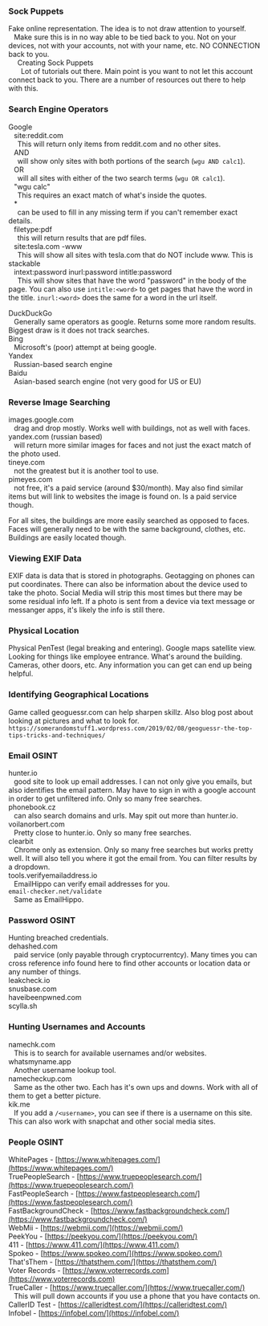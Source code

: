 
### Sock Puppets
Fake online representation.  The idea is to not draw attention to yourself.  
&ensp;	Make sure this is in no way able to be tied back to you.  Not on your devices, not with your accounts, not with your name, etc.  NO CONNECTION back to you.  
&ensp;&ensp;		Creating Sock Puppets  
&ensp;&ensp;&ensp;			Lot of tutorials out there.  Main point is you want to not let this account connect back to you.  There are a number of resources out there to help with this.  

### Search Engine Operators
Google  
&ensp;	site:reddit.com  
&ensp;&ensp;		This will return only items from reddit.com and no other sites.  
&ensp;	AND  
&ensp;&ensp;		will show only sites with both portions of the search (`wgu AND calc1`).  
&ensp;	OR  
&ensp;&ensp;		will all sites with either of the two search terms (`wgu OR calc1`).  
&ensp;	"wgu calc"  
&ensp;&ensp;		This requires an exact match of what's inside the quotes.  
&ensp;	*  
&ensp;&ensp;		can be used to fill in any missing term if you can't remember exact details.  
&ensp;	filetype:pdf  
&ensp;&ensp;		this will return results that are pdf files.  
&ensp;	site:tesla.com -www  
&ensp;&ensp;		This will show all sites with tesla.com that do NOT include www.  This is stackable  
&ensp;	intext:password    inurl:password    intitle:password  
&ensp;&ensp;		This will show sites that have the word "password" in the body of the page.  You can also use `intitle:<word>` to get pages that have the word in the title.  `inurl:<word>` does the same for a word in the url itself.  
		  
DuckDuckGo  
&ensp;	Generally same operators as google.  Returns some more random results.  Biggest draw is it does not track searches.  
Bing  
&ensp;	Microsoft's (poor) attempt at being google.  
Yandex  
&ensp;	Russian-based search engine  
Baidu  
&ensp;	Asian-based search engine (not very good for US or EU)  

### Reverse Image Searching
images.google.com  
&ensp;	drag and drop mostly.  Works well with buildings, not as well with faces.  
yandex.com (russian based)  
&ensp;	will return more similar images for faces and not just the exact match of the photo used.  
tineye.com  
&ensp;	not the greatest but it is another tool to use.  
pimeyes.com  
&ensp;	not free, it's a paid service (around $30/month).  May also find similar items but will link to websites the image is found on.  Is a paid service though.  

For all sites, the buildings are more easily searched as opposed to faces.  Faces will generally need to be with the same background, clothes, etc.  Buildings are easily located though.  

### Viewing EXIF Data

EXIF data is data that is stored in photographs.  Geotagging on phones can put coordinates.  There can also be information about the device used to take the photo.  Social Media will strip this most times but there may be some residual info left.  If a photo is sent from a device via text message or messanger apps, it's likely the info is still there.

### Physical Location

Physical PenTest (legal breaking and entering).  Google maps satellite view.  Looking for things like employee entrance.  What's around the building.  Cameras, other doors, etc.  Any information you can get can end up being helpful.

### Identifying Geographical Locations

Game called geoguessr.com can help sharpen skillz.  Also blog post about looking at pictures and what to look for.  `https://somerandomstuff1.wordpress.com/2019/02/08/geoguessr-the-top-tips-tricks-and-techniques/`

### Email OSINT

hunter.io  
&ensp;	good site to look up email addresses.  I can not only give you emails, but also identifies the email pattern.  May have to sign in with a google account in order to get unfiltered info.  Only so many free searches.  
phonebook.cz  
&ensp;	can also search domains and urls.  May spit out more than hunter.io.  
voilanorbert.com  
&ensp;	Pretty close to hunter.io.  Only so many free searches.  
clearbit  
&ensp;	Chrome only as extension.  Only so many free searches but works pretty well.  It will also tell you where it got the email from.  You can filter results by a dropdown.  
tools.verifyemailaddress.io  
&ensp;	EmailHippo can verify email addresses for you.  
`email-checker.net/validate`  
&ensp;	Same as EmailHippo.  

### Password OSINT

Hunting breached credentials.  
dehashed.com  
&ensp;	paid service (only payable through cryptocurrentcy).  Many times you can cross reference info found here to find other accounts or location data or any number of things.  
leakcheck.io  
snusbase.com  
haveibeenpwned.com  
scylla.sh  

### Hunting Usernames and Accounts

namechk.com  
&ensp;	This is to search for available usernames and/or websites.  
whatsmyname.app  
&ensp;	Another username lookup tool.  
namecheckup.com  
&ensp;	Same as the other two.  Each has it's own ups and downs.  Work with all of them to get a better picture.  
kik.me  
&ensp;	If you add a `/<username>`, you can see if there is a username on this site.  This can also work with snapchat and other social media sites.  

### People OSINT

WhitePages - [https://www.whitepages.com/](https://www.whitepages.com/)  
TruePeopleSearch - [https://www.truepeoplesearch.com/](https://www.truepeoplesearch.com/)  
FastPeopleSearch - [https://www.fastpeoplesearch.com/](https://www.fastpeoplesearch.com/)  
FastBackgroundCheck - [https://www.fastbackgroundcheck.com/](https://www.fastbackgroundcheck.com/)  
WebMii - [https://webmii.com/](https://webmii.com/)  
PeekYou - [https://peekyou.com/](https://peekyou.com/)  
411 - [https://www.411.com/](https://www.411.com/)  
Spokeo - [https://www.spokeo.com/](https://www.spokeo.com/)  
That'sThem - [https://thatsthem.com/](https://thatsthem.com/)  
Voter Records - [https://www.voterrecords.com](https://www.voterrecords.com)  
TrueCaller - [https://www.truecaller.com/](https://www.truecaller.com/)  
&ensp;	This will pull down accounts if you use a phone that you have contacts on.  
CallerID Test - [https://calleridtest.com/](https://calleridtest.com/)  
Infobel - [https://infobel.com/](https://infobel.com/)  


